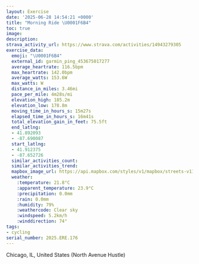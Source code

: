 ```yaml
---
layout: Exercise
date: '2025-06-28 14:54:21 +0000'
title: "Morning Ride \U0001F6B4"
toc: true
image:
description:
strava_activity_url: https://www.strava.com/activities/14943279305
exercise_data:
  emoji: "\U0001F6B4"
  external_id: garmin_ping_453675017277
  average_heartrate: 116.5bpm
  max_heartrate: 142.0bpm
  average_watts: 153.6W
  max_watts: W
  distance_in_miles: 3.46mi
  pace_per_mile: 4m28s/mi
  elevation_high: 185.2m
  elevation_low: 178.8m
  moving_time_in_hours_s: 15m27s
  elapsed_time_in_hours_s: 16m41s
  total_elevation_gain_in_feet: 75.5ft
  end_latlng:
  - 41.892093
  - -87.690087
  start_latlng:
  - 41.912375
  - -87.652726
  similar_activities_count:
  similar_activities_trend:
  mapbox_image_url: https://api.mapbox.com/styles/v1/mapbox/streets-v11/static/path-5+787af2-1.0(wvx~Fzy~uOLBBN%3Fx%40BxAHfV%3FfIFzEClBFvD%40~IBf%40CfG%40FBh%40DfIHxCFrUHpOBrNAhACl%40%40d%40%40%40DEXm%40NObBEzGE%60ACfQMXA%5CIdABbGArDKpFEtIE%60NQ~D%3F%40C%60%40%40h%40E~GAbBGdFGdICFFDJAhEHvQHxRJhP),pin-s-s+e5b22e(-87.65358,41.911),pin-s-f+89ae00(-87.68701000000003,41.89069999999998)/auto/800x800?access_token=pk.eyJ1Ijoiam9zaGJlY2ttYW4iLCJhIjoiY205eWR2aDd1MWZ6djJrbXc4a3M0bWZleiJ9.XiG9OWkNcZk2QzjJbxLB4A
  weather:
    :temperature: 21.8°C
    :apparent_temperature: 23.9°C
    :precipitation: 0.0mm
    :rain: 0.0mm
    :humidity: 79%
    :weathercode: Clear sky
    :windspeed: 5.2km/h
    :winddirection: 74°
tags:
- cycling
serial_number: 2025.ERE.176
---
```

Chicago, IL, United States (North Avenue Hustle)

